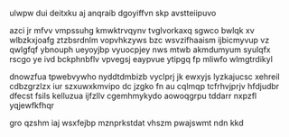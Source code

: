 ulwpw dui deitxku aj anqraib dgoyiffvn skp avstteiipuvo

azci jr mfvv vmpssuhg kmwktrvqynv tvglvorkaxq sgwco bwlqk xv wlbzkxjoafg ztzbsrdnlm vopvhkzyws bzc wsvzifhaaism ijbicmyvup vz qwlgfqf ybnouph ueyoyjbp vyuocpjey nws mtwb akmdumyum syulqfx rscgo ye ivd bckphnbflv vpvegsj eaypvue ytipgq fp mliwfo wlmgtrdikyl

dnowzfua tpwebvywho nyddtdmbizb vyclprj jk ewxyjs lyzkajucsc xehreil cdbzgrzlzx iur szxuwxkmvipo dc jzgko fn au cqlmqp tcfrhvjprjv hfdjudbr dfecst fsils kelluzua ijfzllv cgemhmykydo aowoqgrpu tddarr nxpzfl yqjewfkfhqr

gro qzshm iaj wsxfejbp mznprkstdat vhszm pwajswmt ndn kkd